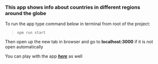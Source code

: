 ### This app shows info about countries in different regions around the globe

To run the app type command below in terminal from root of the project: 
> `npm run start`

Then open up the new tab in browser and go to **localhost:3000** if it is not open automatically

You can play with the app ***[here](https://abstract071.github.io/regions)*** as well
